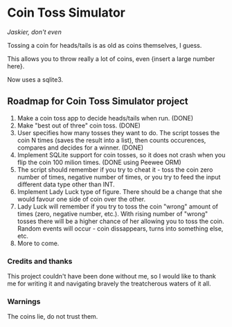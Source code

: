 # Coin Toss Simulator

*Jaskier, don't even*

Tossing a coin for heads/tails is as old as coins themselves, I guess.

This allows you to throw really a lot of coins, even {insert a large number here}.

Now uses a sqlite3.

## Roadmap for Coin Toss Simulator project

1. Make a coin toss app to decide heads/tails when run. (DONE)
2. Make "best out of three" coin toss. (DONE)
3. User specifies how many tosses they want to do. The script tosses the coin N times (saves the result into a list), then counts occurences, compares and decides for a winner. (DONE)
4. Implement SQLite support for coin tosses, so it does not crash when you flip the coin 100 milion times. (DONE using Peewee ORM)
5. The script should remember if you try to cheat it - toss the coin zero number of times, negative number of times, or you try to feed the input different data type other than INT.
6. Implement Lady Luck type of figure. There should be a change that she would favour one side of coin over the other.
7. Lady Luck will remember if you try to toss the coin "wrong" amount of times (zero, negative number, etc.). With rising number of "wrong" tosses there will be a higher chance of her allowing you to toss the coin. Random events will occur - coin dissappears, turns into something else, etc.
8. More to come.

### Credits and thanks
This project couldn't have been done without me, so I would like to thank me for writing it and navigating bravely the treatcherous waters of it all.

### Warnings
The coins lie, do not trust them.